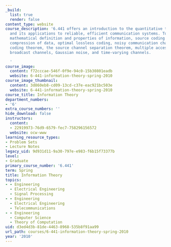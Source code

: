 ```yaml
---
_build:
  list: true
  render: false
content_type: website
course_description: '6.441 offers an introduction to the quantitative theory of information
  and its applications to reliable, efficient communication systems. Topics include
  mathematical definition and properties of information, source coding theorem, lossless
  compression of data, optimal lossless coding, noisy communication channels, channel
  coding theorem, the source channel separation theorem, multiple access channels,
  broadcast channels, Gaussian noise, and time-varying channels.

  '
course_image:
  content: f72cccae-546f-0f9e-94c0-15b30801eadb
  website: 6-441-information-theory-spring-2010
course_image_thumbnail:
  content: 3d860eb8-cd09-13cd-c37e-eac921bc503e
  website: 6-441-information-theory-spring-2010
course_title: Information Theory
department_numbers:
- '6'
extra_course_numbers: ''
hide_download: false
instructors:
  content:
  - 22919973-76d9-6579-fec7-758296156572
  website: ocw-www
learning_resource_types:
- Problem Sets
- Lecture Notes
legacy_uid: 9d931d11-9a30-797e-e983-f6b15f73377b
level:
- Graduate
primary_course_number: '6.441'
term: Spring
title: Information Theory
topics:
- - Engineering
  - Electrical Engineering
  - Signal Processing
- - Engineering
  - Electrical Engineering
  - Telecommunications
- - Engineering
  - Computer Science
  - Theory of Computation
uid: d3ed4d3b-81de-4463-8968-535b8f91aa99
url_path: courses/6-441-information-theory-spring-2010
year: '2010'
---
```

